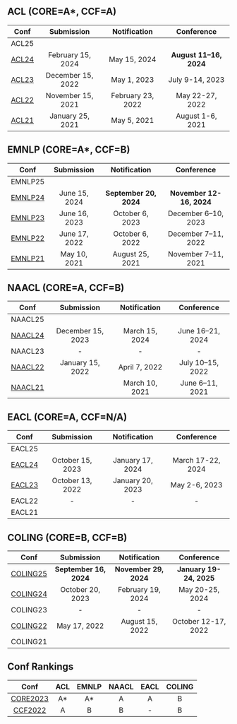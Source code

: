 
## ACL (CORE=A*, CCF=A)
|  Conf  | Submission    |   Notification  |   Conference  |
| :---:  |    :----:     |     :---:       |     :---:     |
| ACL25 |               |                 |               |
|[ACL24](https://2024.aclweb.org/)|February 15, 2024|May 15, 2024|**August 11–16, 2024**|
|[ACL23](https://2023.aclweb.org/)|December 15, 2022|May 1, 2023|July 9-14, 2023|
|[ACL22](https://2022.aclweb.org/)|November 15, 2021|February 23, 2022|May 22-27, 2022|
|[ACL21](https://2021.aclweb.org/) |January 25, 2021|May 5, 2021|August 1-6, 2021|

## EMNLP (CORE=A*, CCF=B)
|  Conf  | Submission    |   Notification  |   Conference  |
| :---:  |    :----:     |     :---:       |     :---:     |
| EMNLP25 |               |                 |               |
|[EMNLP24](https://2024.emnlp.org/)|June 15, 2024|**September 20, 2024**|**November 12-16, 2024**|
|[EMNLP23](https://2023.emnlp.org/)|June 16, 2023|October 6, 2023|December 6–10, 2023|
|[EMNLP22](https://2022.emnlp.org/)|June 17, 2022|October 6, 2022|December 7–11, 2022|
|[EMNLP21](https://2021.emnlp.org/)|May 10, 2021|August 25, 2021|November 7–11, 2021|

## NAACL (CORE=A, CCF=B)
|  Conf  | Submission    |   Notification  |   Conference  |
| :---:  |    :----:     |     :---:       |     :---:     |
| NAACL25 |               |                 |               |
|[NAACL24](https://2024.naacl.org/)  |December 15, 2023|March 15, 2024|June 16–21, 2024|
| NAACL23                            |       -       |        -        |       -       |
|[NAACL22](https://2022.naacl.org/)  |January 15, 2022|April 7, 2022|July 10–15, 2022|
|[NAACL21](https://2021.naacl.org/) |               |March 10, 2021|June 6–11, 2021|

## EACL (CORE=A, CCF=N/A)
|  Conf  | Submission    |   Notification  |   Conference  |
| :---:  |    :----:     |     :---:       |     :---:     |
| EACL25 |               |                 |               |
|[EACL24](https://2024.eacl.org/) |October 15, 2023|January 17, 2024|March 17-22, 2024|
|[EACL23](https://2023.eacl.org/) |October 13, 2022|January 20, 2023|May 2-6, 2023|
| EACL22                          |       -       |        -        |       -       |
| EACL21 |               |                 |               |

## COLING (CORE=B, CCF=B)
|  Conf  | Submission    |   Notification  |   Conference  |
| :---:  |    :----:     |     :---:       |     :---:     |
|[COLING25](https://coling2025.org/)|**September 16, 2024**|**November 29, 2024**|**January 19-24, 2025**|
| [COLING24](https://lrec-coling-2024.org/) |October 20, 2023|February 19, 2024|May 20-25, 2024|
|  COLING23                           |       -       |        -        |       -       |
| [COLING22](https://coling2022.org/) |May 17, 2022|August 15, 2022|October 12-17, 2022|
| COLING21 |               |                 |               |


## Conf Rankings
|  Conf  |   ACL   |   EMNLP  |   NAACL  | EACL | COLING |
| :---:  | :----:  |   :---:  |  :---:   | :---:|  :---: |
| [CORE2023](https://portal.core.edu.au/conf-ranks/) | A* | A* | A | A | B |
| [CCF2022](https://www.ccf.org.cn/)                 | A  | B  | B | - | B |
<!--stackedit_data:
eyJoaXN0b3J5IjpbLTE4NDc5MjY4MDQsLTcyOTIyOTU3OCwxMT
EyNzQ4NTUzLC0zODkwODE2OTQsNDIzNTMwMjMwLDQyMzUzMDIz
MCwtMTcyMjY2OTc0NCwtMTYzMjM4ODc3NCwtNzAyNTU0NDg2LC
0xNTk2MzEyMzg1LDg1MDA2NTU5MiwtMjEyNzg2MjY0MiwtMjA3
MjU0NTI4NywtMTc3NDQ5MzI4NiwtMTU5NDE0MzIwNCwyMTI1OT
UwMzA4LC01NTMwNDY4ODIsLTEwNzAzOTI1MzAsMTk0MTgxMTA1
OCw3NTExMDIxNzFdfQ==
-->
<!--stackedit_data:
eyJoaXN0b3J5IjpbMjAzODY5ODI4MiwxNDI5ODI0OTM1LDE1Nz
Q0NTI0NjEsMTkyNjY2MjU3MCwtMjM0ODg2NzU0LC02ODA2NzMx
MTRdfQ==
-->